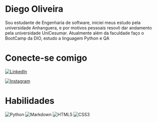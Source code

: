 # Diego Oliveira
  Sou estudante de Engenharia de software, iniciei meus estudo pela universidade Anhanguera, e por motivos pessoais resovli dar andamento pela universidade UniCesumar.
Atualmente além da faculdade faço o BootCamp da DIO, estudo a linguagem Python e QA

# Conecte-se comigo
[![LinkedIn](https://img.shields.io/badge/LinkedIn-000?style=for-the-badge&logo=linkedin&logoColor=0E76A8)](https://www.linkedin.com/in/diego-oliveira-0ba43a140/)

[![Instagram](https://img.shields.io/badge/Instagram-000?style=for-the-badge&logo=instagram)](https://www.instagram.com/diego.diegogarrido/)

# Habilidades

![Python](https://img.shields.io/badge/Python-000?style=for-the-badge&logo=python)
![Markdown](https://img.shields.io/badge/Markdown-000?style=for-the-badge&logo=markdown)
![HTML5](https://img.shields.io/badge/HTML5-000?style=for-the-badge&logo=html5)
![CSS3](https://img.shields.io/badge/CSS3-000?style=for-the-badge&logo=css3&logoColor=264CE4)


